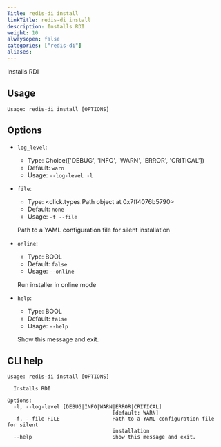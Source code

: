```yaml
---
Title: redis-di install
linkTitle: redis-di install
description: Installs RDI
weight: 10
alwaysopen: false
categories: ["redis-di"]
aliases:
---
```


Installs RDI

## Usage

```
Usage: redis-di install [OPTIONS]
```

## Options

- `log_level`:

  - Type: Choice(['DEBUG', 'INFO', 'WARN', 'ERROR', 'CRITICAL'])
  - Default: `warn`
  - Usage: `--log-level
-l`

- `file`:

  - Type: <click.types.Path object at 0x7ff4076b5790>
  - Default: `none`
  - Usage: `-f
--file`

  Path to a YAML configuration file for silent installation

- `online`:

  - Type: BOOL
  - Default: `false`
  - Usage: `--online`

  Run installer in online mode

- `help`:

  - Type: BOOL
  - Default: `false`
  - Usage: `--help`

  Show this message and exit.

## CLI help

```
Usage: redis-di install [OPTIONS]

  Installs RDI

Options:
  -l, --log-level [DEBUG|INFO|WARN|ERROR|CRITICAL]
                                  [default: WARN]
  -f, --file FILE                 Path to a YAML configuration file for silent
                                  installation
  --help                          Show this message and exit.
```
